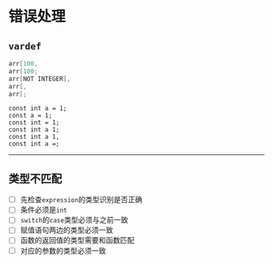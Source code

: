 # 错误处理

## `vardef`

```c ++
arr[100,
arr[100;
arr[NOT INTEGER],
arr[,
arr[;
```

```
const int a = 1;
const a = 1;
const int = 1;
const int a 1;
const int a 1,
const int a =;
```

---

## 类型不匹配

- [ ] 先检查`expression`的类型识别是否正确
- [ ] 条件必须是`int`
- [ ] `switch`的`case`类型必须与之前一致
- [ ] 赋值语句两边的类型必须一致
- [ ] 函数的返回值的类型需要和函数匹配
- [ ] 对应的参数的类型必须一致